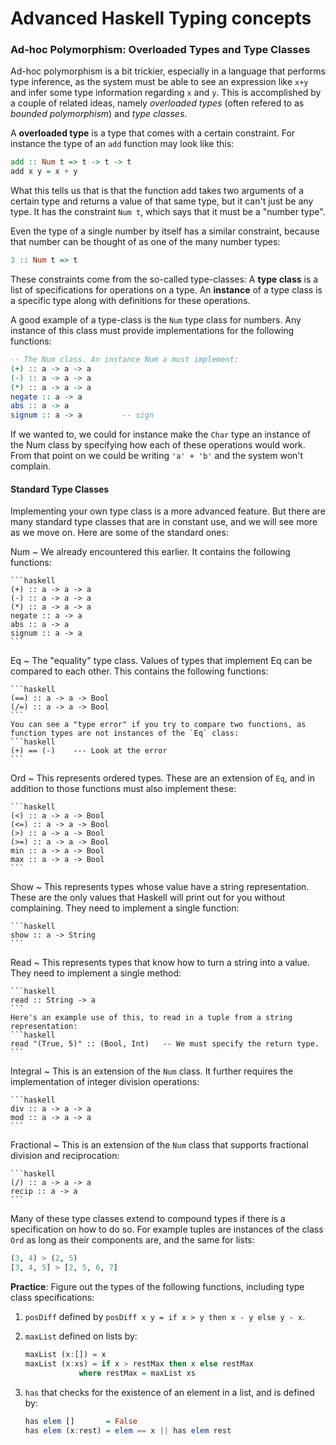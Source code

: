 # Advanced Haskell Typing concepts


### Ad-hoc Polymorphism: Overloaded Types and Type Classes

Ad-hoc polymorphism is a bit trickier, especially in a language that performs type inference, as the system must be able to see an expression like `x+y` and infer some type information regarding `x` and `y`. This is accomplished by a couple of related ideas, namely *overloaded types* (often refered to as *bounded polymorphism*) and *type classes*.

A **overloaded type** is a type that comes with a certain constraint. For instance the type of an `add` function may look like this:
```haskell
add :: Num t => t -> t -> t
add x y = x + y
```
What this tells us that is that the function add takes two arguments of a certain type and returns a value of that same type, but it can't just be any type. It has the constraint `Num t`, which says that it must be a "number type".

Even the type of a single number by itself has a similar constraint, because that number can be thought of as one of the many number types:
```haskell
3 :: Num t => t
```

These constraints come from the so-called type-classes: A **type class** is a list of specifications for operations on a type. An **instance** of a type class is a specific type along with definitions for these operations.

A good example of a type-class is the `Num` type class for numbers. Any instance of this class must provide implementations for the following functions:
```haskell
-- The Num class. An instance Num a must implement:
(+) :: a -> a -> a
(-) :: a -> a -> a
(*) :: a -> a -> a
negate :: a -> a
abs :: a -> a
signum :: a -> a         -- sign
```

If we wanted to, we could for instance make the `Char` type an instance of the Num class by specifying how each of these operations would work. From that point on we could be writing `'a' + 'b'` and the system won't complain.

#### Standard Type Classes

Implementing your own type class is a more advanced feature. But there are many standard type classes that are in constant use, and we will see more as we move on. Here are some of the standard ones:

Num
  ~ We already encountered this earlier. It contains the following functions:

    ```haskell
    (+) :: a -> a -> a
    (-) :: a -> a -> a
    (*) :: a -> a -> a
    negate :: a -> a
    abs :: a -> a
    signum :: a -> a
    ```

Eq
  ~ The "equality" type class. Values of types that implement Eq can be compared to each other. This contains the following functions:

    ```haskell
    (==) :: a -> a -> Bool
    (/=) :: a -> a -> Bool
    ```
    You can see a "type error" if you try to compare two functions, as function types are not instances of the `Eq` class:
    ```haskell
    (+) == (-)    --- Look at the error
    ```

Ord
  ~ This represents ordered types. These are an extension of `Eq`, and in addition to those functions must also implement these:

    ```haskell
    (<) :: a -> a -> Bool
    (<=) :: a -> a -> Bool
    (>) :: a -> a -> Bool
    (>=) :: a -> a -> Bool
    min :: a -> a -> Bool
    max :: a -> a -> Bool
    ```

Show
  ~ This represents types whose value have a string representation. These are the only values that Haskell will print out for you without complaining. They need to implement a single function:

    ```haskell
    show :: a -> String
    ```

Read
  ~ This represents types that know how to turn a string into a value. They need to implement a single method:

    ```haskell
    read :: String -> a
    ```
    Here's an example use of this, to read in a tuple from a string representation:
    ```haskell
    read "(True, 5)" :: (Bool, Int)   -- We must specify the return type.
    ```
Integral
  ~ This is an extension of the `Num` class. It further requires the implementation of integer division operations:

    ```haskell
    div :: a -> a -> a
    mod :: a -> a -> a
    ```

Fractional
  ~ This is an extension of the `Num` class that supports fractional division and reciprocation:

    ```haskell
    (/) :: a -> a -> a
    recip :: a -> a
    ```

Many of these type classes extend to compound types if there is a specification on how to do so. For example tuples are instances of the class `Ord` as long as their components are, and the same for lists:
```haskell
(3, 4) > (2, 5)
[3, 4, 5] > [2, 5, 6, 7]
```

**Practice**: Figure out the types of the following functions, including type class specifications:

1. `posDiff` defined by `posDiff x y = if x > y then x - y else y - x`.
2. `maxList` defined on lists by:

    ```haskell
    maxList (x:[]) = x
    maxList (x:xs) = if x > restMax then x else restMax
                where restMax = maxList xs
    ```
3. `has` that checks for the existence of an element in a list, and is defined by:

    ```haskell
    has elem []       = False
    has elem (x:rest) = elem == x || has elem rest
    ```
